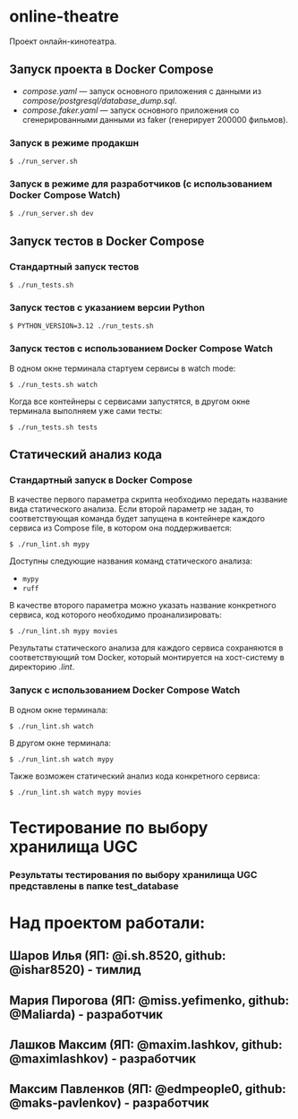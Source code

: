 # online-theatre

Проект онлайн-кинотеатра.

## Запуск проекта в Docker Compose

* _compose.yaml_ &mdash; запуск основного приложения с данными из _сompose/postgresql/database_dump.sql_.
* _compose.faker.yaml_ &mdash; запуск основного приложения со сгенерированными данными из faker (генерирует
200000 фильмов).

### Запуск в режиме продакшн

```shell
$ ./run_server.sh
```

### Запуск в режиме для разработчиков (с использованием Docker Compose Watch)

```shell
$ ./run_server.sh dev
```

## Запуск тестов в Docker Compose

### Стандартный запуск тестов

```shell
$ ./run_tests.sh
```

### Запуск тестов с указанием версии Python

```shell
$ PYTHON_VERSION=3.12 ./run_tests.sh
```

### Запуск тестов с использованием Docker Compose Watch

В одном окне терминала стартуем сервисы в watch mode:

```shell
$ ./run_tests.sh watch
```

Когда все контейнеры с сервисами запустятся, в другом окне терминала выполняем уже сами тесты:

```shell
$ ./run_tests.sh tests
```

## Статический анализ кода

### Стандартный запуск в Docker Compose

В качестве первого параметра скрипта необходимо передать название вида статического анализа.
Если второй параметр не задан, то соответствующая команда будет запущена в контейнере каждого
сервиса из Compose file, в котором она поддерживается:

```shell
$ ./run_lint.sh mypy
```

Доступны следующие названия команд статического анализа:
* `mypy`
* `ruff`

В качестве второго параметра можно указать название конкретного сервиса, код которого необходимо
проанализировать:

```shell
$ ./run_lint.sh mypy movies
```

Результаты статического анализа для каждого сервиса сохраняются в соответствующий том Docker,
который монтируется на хост-систему в директорию _.lint_.

### Запуск с использованием Docker Compose Watch

В одном окне терминала:

```shell
$ ./run_lint.sh watch
```

В другом окне терминала:

```shell
$ ./run_lint.sh watch mypy
```

Также возможен статический анализ кода конкретного сервиса:

```shell
$ ./run_lint.sh watch mypy movies
```

# Тестирование по выбору хранилища UGC
### Результаты тестирования по выбору хранилища UGC представлены в папке test_database


# Над проектом работали:
## Шаров Илья (ЯП: @i.sh.8520, github: @ishar8520) - тимлид
## Мария Пирогова (ЯП: @miss.yefimenko, github: @Maliarda) - разработчик
## Лашков Максим (ЯП: @maxim.lashkov, github: @maximlashkov) - разработчик
## Максим Павленков (ЯП: @edmpeople0, github: @maks-pavlenkov) - разработчик
